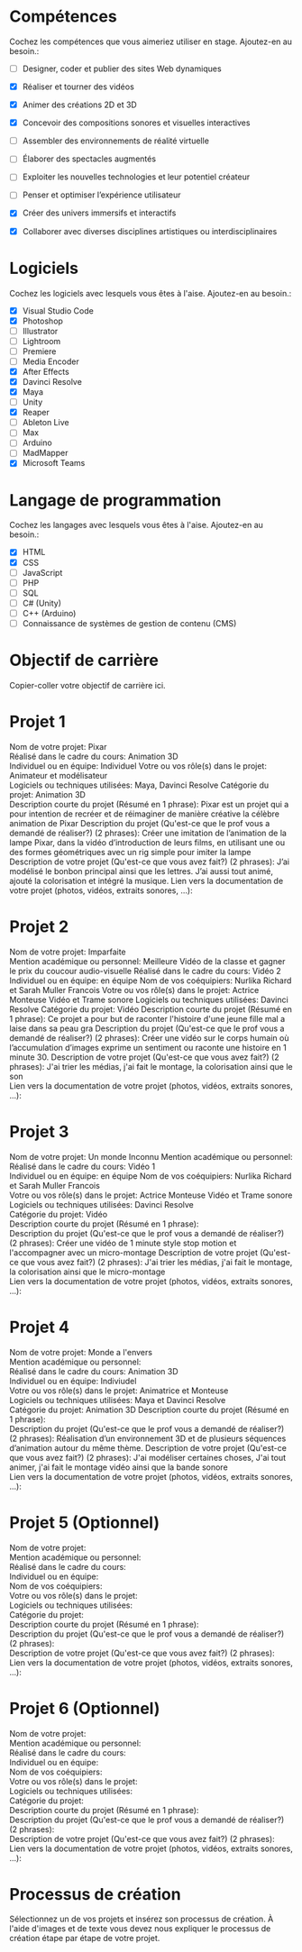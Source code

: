 # Compétences
Cochez les compétences que vous aimeriez utiliser en stage. Ajoutez-en au besoin.:     
- [ ] Designer, coder et publier des sites Web dynamiques    
- [x] Réaliser et tourner des vidéos    
- [x] Animer des créations 2D et 3D    
- [x] Concevoir des compositions sonores et visuelles interactives    
- [ ] Assembler des environnements de réalité virtuelle    
- [ ] Élaborer des spectacles augmentés    
- [ ] Exploiter les nouvelles technologies et leur potentiel créateur    
- [ ] Penser et optimiser l’expérience utilisateur    
- [x] Créer des univers immersifs et interactifs    
- [x] Collaborer avec diverses disciplines artistiques ou interdisciplinaires    


# Logiciels 
Cochez les logiciels avec lesquels vous êtes à l'aise. Ajoutez-en au besoin.:     
- [x] Visual Studio Code
- [x] Photoshop
- [ ] Illustrator
- [ ] Lightroom
- [ ] Premiere
- [ ] Media Encoder
- [x] After Effects
- [x] Davinci Resolve
- [x] Maya
- [ ] Unity
- [x] Reaper
- [ ] Ableton Live
- [ ] Max
- [ ] Arduino
- [ ] MadMapper
- [x] Microsoft Teams

# Langage de programmation
Cochez les langages avec lesquels vous êtes à l'aise. Ajoutez-en au besoin.:    
- [x] HTML
- [x] CSS
- [ ] JavaScript
- [ ] PHP
- [ ] SQL
- [ ] C# (Unity)
- [ ] C++ (Arduino)
- [ ] Connaissance de systèmes de gestion de contenu (CMS)

# Objectif de carrière
Copier-coller votre objectif de carrière ici. 

# Projet 1 
Nom de votre projet: Pixar    
Réalisé dans le cadre du cours: Animation 3D   
Individuel ou en équipe: Individuel
Votre ou vos rôle(s) dans le projet: Animateur et modélisateur  
Logiciels ou techniques utilisées: Maya, Davinci Resolve 
Catégorie du projet: Animation 3D    
Description courte du projet (Résumé en 1 phrase): Pixar est un projet qui a pour intention de recréer et de réimaginer de manière créative la célèbre animation de Pixar
Description du projet (Qu'est-ce que le prof vous a demandé de réaliser?) (2 phrases): Créer une imitation de l’animation de la lampe Pixar, dans la vidéo d’introduction de leurs films, en utilisant une ou des formes géométriques avec un rig simple pour imiter la lampe 
Description de votre projet (Qu'est-ce que vous avez fait?) (2 phrases): J’ai modélisé le bonbon principal ainsi que les lettres. J’ai aussi tout animé, ajouté la colorisation et intégré la musique.
Lien vers la documentation de votre projet (photos, vidéos, extraits sonores, ...):     

# Projet 2 
Nom de votre projet: Imparfaite  
Mention académique ou personnel: Meilleure Vidéo de la classe et gagner le prix du coucour audio-visuelle 
Réalisé dans le cadre du cours: Vidéo 2    
Individuel ou en équipe: en équipe 
Nom de vos coéquipiers: Nurlika Richard et Sarah Muller Francois
Votre ou vos rôle(s) dans le projet: Actrice Monteuse Vidéo et Trame sonore
Logiciels ou techniques utilisées: Davinci Resolve
Catégorie du projet: Vidéo
Description courte du projet (Résumé en 1 phrase): Ce projet a pour but de raconter l'histoire d'une jeune fille mal a laise dans sa peau gra
Description du projet (Qu'est-ce que le prof vous a demandé de réaliser?) (2 phrases):  Créer une vidéo sur le corps humain où l’accumulation d’images exprime un sentiment ou raconte une histoire en 1 minute 30.
Description de votre projet (Qu'est-ce que vous avez fait?) (2 phrases): J'ai trier les médias, j'ai fait le montage, la colorisation ainsi que le son    
Lien vers la documentation de votre projet (photos, vidéos, extraits sonores, ...):     


# Projet 3 
Nom de votre projet: Un monde Inconnu 
Mention académique ou personnel: 
Réalisé dans le cadre du cours: Vidéo 1       
Individuel ou en équipe: en équipe 
Nom de vos coéquipiers: Nurlika Richard et Sarah Muller Francois   
Votre ou vos rôle(s) dans le projet: Actrice Monteuse Vidéo et Trame sonore  
Logiciels ou techniques utilisées: Davinci Resolve   
Catégorie du projet: Vidéo     
Description courte du projet (Résumé en 1 phrase):     
Description du projet (Qu'est-ce que le prof vous a demandé de réaliser?) (2 phrases): Créer une vidéo de 1 minute style stop motion et l'accompagner avec un micro-montage
Description de votre projet (Qu'est-ce que vous avez fait?) (2 phrases):   J'ai trier les médias, j'ai fait le montage, la colorisation ainsi que le micro-montage  
Lien vers la documentation de votre projet (photos, vidéos, extraits sonores, ...):     

# Projet 4
Nom de votre projet: Monde a l'envers   
Mention académique ou personnel:     
Réalisé dans le cadre du cours: Animation 3D     
Individuel ou en équipe: Indiviudel       
Votre ou vos rôle(s) dans le projet: Animatrice et Monteuse    
Logiciels ou techniques utilisées: Maya et Davinci Resolve   
Catégorie du projet: Animation 3D
Description courte du projet (Résumé en 1 phrase):     
Description du projet (Qu'est-ce que le prof vous a demandé de réaliser?) (2 phrases): Réalisation d’un environnement 3D et de plusieurs séquences d’animation autour du même thème. 
Description de votre projet (Qu'est-ce que vous avez fait?) (2 phrases): J'ai modéliser certaines choses, J'ai tout animer, j'ai fait le montage vidéo ainsi que la bande sonore    
Lien vers la documentation de votre projet (photos, vidéos, extraits sonores, ...):     

# Projet 5 (Optionnel)
Nom de votre projet:     
Mention académique ou personnel:     
Réalisé dans le cadre du cours:        
Individuel ou en équipe:     
Nom de vos coéquipiers:      
Votre ou vos rôle(s) dans le projet:     
Logiciels ou techniques utilisées:    
Catégorie du projet:      
Description courte du projet (Résumé en 1 phrase):     
Description du projet (Qu'est-ce que le prof vous a demandé de réaliser?) (2 phrases):     
Description de votre projet (Qu'est-ce que vous avez fait?) (2 phrases):     
Lien vers la documentation de votre projet (photos, vidéos, extraits sonores, ...):     

# Projet 6 (Optionnel)
Nom de votre projet:     
Mention académique ou personnel:     
Réalisé dans le cadre du cours:        
Individuel ou en équipe:     
Nom de vos coéquipiers:      
Votre ou vos rôle(s) dans le projet:     
Logiciels ou techniques utilisées:    
Catégorie du projet:      
Description courte du projet (Résumé en 1 phrase):     
Description du projet (Qu'est-ce que le prof vous a demandé de réaliser?) (2 phrases):     
Description de votre projet (Qu'est-ce que vous avez fait?) (2 phrases):     
Lien vers la documentation de votre projet (photos, vidéos, extraits sonores, ...):     


# Processus de création
Sélectionnez un de vos projets et insérez son processus de création. À l'aide d'images et de texte vous devez nous expliquer le processus de création étape par étape de votre projet. 



